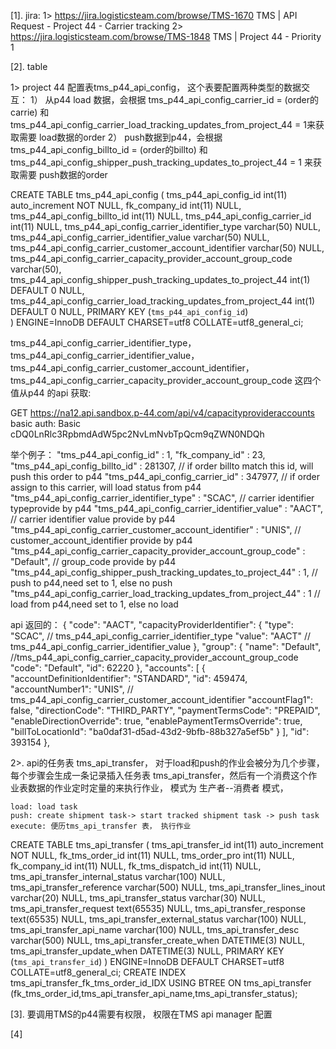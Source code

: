[1]. jira:
 1>  https://jira.logisticsteam.com/browse/TMS-1670  TMS | API Request - Project 44 - Carrier tracking
 2> https://jira.logisticsteam.com/browse/TMS-1848   TMS | Project 44 - Priority 1

[2]. table

1> project 44 配置表tms_p44_api_config， 这个表要配置两种类型的数据交互：
   1） 从p44 load 数据，会根据 tms_p44_api_config_carrier_id = (order的carrie) 和 tms_p44_api_config_carrier_load_tracking_updates_from_project_44 = 1来获取需要 load数据的order
   2） push数据到p44，会根据   tms_p44_api_config_billto_id = (order的billto) 和 tms_p44_api_config_shipper_push_tracking_updates_to_project_44 = 1 来获取需要 push数据的order

 CREATE TABLE tms_p44_api_config (
	tms_p44_api_config_id int(11) auto_increment NOT NULL,
	fk_company_id int(11) NULL,
	tms_p44_api_config_billto_id int(11) NULL,
	tms_p44_api_config_carrier_id int(11) NULL,
	tms_p44_api_config_carrier_identifier_type varchar(50) NULL,
	tms_p44_api_config_carrier_identifier_value varchar(50) NULL,
	tms_p44_api_config_carrier_customer_account_identifier varchar(50) NULL,
	tms_p44_api_config_carrier_capacity_provider_account_group_code varchar(50),
	tms_p44_api_config_shipper_push_tracking_updates_to_project_44 int(1) DEFAULT 0 NULL,
	tms_p44_api_config_carrier_load_tracking_updates_from_project_44 int(1) DEFAULT 0 NULL,
    PRIMARY KEY (`tms_p44_api_config_id`)	
)
ENGINE=InnoDB
DEFAULT CHARSET=utf8
COLLATE=utf8_general_ci; 

tms_p44_api_config_carrier_identifier_type，tms_p44_api_config_carrier_identifier_value，tms_p44_api_config_carrier_customer_account_identifier，tms_p44_api_config_carrier_capacity_provider_account_group_code 这四个值从p44 的api 获取:
   
   GET https://na12.api.sandbox.p-44.com/api/v4/capacityprovideraccounts  
   basic auth: Basic cDQ0LnRlc3RpbmdAdW5pc2NvLmNvbTpQcm9qZWN0NDQh

举个例子：
"tms_p44_api_config_id" : 1,
"fk_company_id" : 23,
"tms_p44_api_config_billto_id" : 281307,  // if order billto match this id, will push this order to p44
"tms_p44_api_config_carrier_id" : 347977,  // if order assign to this carrier, will load status from p44
"tms_p44_api_config_carrier_identifier_type" : "SCAC",  // carrier identifier typeprovide by p44
"tms_p44_api_config_carrier_identifier_value" : "AACT",  // carrier identifier value provide by p44
"tms_p44_api_config_carrier_customer_account_identifier" : "UNIS", // customer_account_identifier provide by p44
"tms_p44_api_config_carrier_capacity_provider_account_group_code" : "Default", // group_code provide by p44
"tms_p44_api_config_shipper_push_tracking_updates_to_project_44" : 1, // push to p44,need set to 1, else no push
"tms_p44_api_config_carrier_load_tracking_updates_from_project_44" : 1 // load from p44,need set to 1, else no load

api 返回的：
    {
            "code": "AACT",
            "capacityProviderIdentifier": {
                "type": "SCAC",     // tms_p44_api_config_carrier_identifier_type
                "value": "AACT"     // tms_p44_api_config_carrier_identifier_value
            },
            "group": {
                "name": "Default",  //tms_p44_api_config_carrier_capacity_provider_account_group_code
                "code": "Default",
                "id": 62220
            },
            "accounts": [
                {
                    "accountDefinitionIdentifier": "STANDARD",
                    "id": 459474,
                    "accountNumber1": "UNIS",   // tms_p44_api_config_carrier_customer_account_identifier
                    "accountFlag1": false,
                    "directionCode": "THIRD_PARTY",
                    "paymentTermsCode": "PREPAID",
                    "enableDirectionOverride": true,
                    "enablePaymentTermsOverride": true,
                    "billToLocationId": "ba0daf31-d5ad-43d2-9bfb-88b327a5ef5b"
                }
            ],
            "id": 393154
        },

2>. api的任务表 tms_api_transfer， 对于load和push的作业会被分为几个步骤， 每个步骤会生成一条记录插入任务表 tms_api_transfer，然后有一个消费这个作业表数据的作业定时定量的来执行作业，
模式为 生产者--消费者 模式，
    
    load: load task
    push: create shipment task-> start tracked shipment task -> push task
    execute: 便历tms_api_transfer 表， 执行作业 

CREATE TABLE tms_api_transfer (
	tms_api_transfer_id int(11) auto_increment NOT NULL,
	fk_tms_order_id int(11) NULL,
	tms_order_pro int(11) NULL,
	fk_company_id int(11) NULL,
	fk_tms_dispatch_id int(11) NULL,
	tms_api_transfer_internal_status varchar(100) NULL, 
    tms_api_transfer_reference varchar(500) NULL,
	tms_api_transfer_lines_inout varchar(20) NULL,
	tms_api_transfer_status varchar(30) NULL,
	tms_api_transfer_request text(65535) NULL,
	tms_api_transfer_response text(65535) NULL,
	tms_api_transfer_external_status varchar(100) NULL, 
	tms_api_transfer_api_name varchar(100) NULL, 
	tms_api_transfer_desc varchar(500) NULL,
	tms_api_transfer_create_when DATETIME(3) NULL,
	tms_api_transfer_update_when DATETIME(3) NULL,
    PRIMARY KEY (`tms_api_transfer_id`)	
)
ENGINE=InnoDB
DEFAULT CHARSET=utf8
COLLATE=utf8_general_ci;
CREATE INDEX tms_api_transfer_fk_tms_order_id_IDX USING BTREE ON tms_api_transfer (fk_tms_order_id,tms_api_transfer_api_name,tms_api_transfer_status);

[3]. 要调用TMS的p44需要有权限， 权限在TMS api manager 配置

[4]
